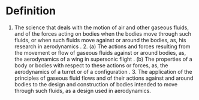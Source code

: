 # Definition

1.  The science that deals with the motion of air and other gaseous
    fluids, and of the forces acting on bodies when the bodies move
    through such fluids, or when such fluids move against or around the
    bodies, as, his research in aerodynamics . 2. (a) The actions and
    forces resulting from the movement or flow of gaseous fluids against
    or around bodies, as, the aerodynamics of a wing in supersonic
    flight . (b) The properties of a body or bodies with respect to
    these actions or forces, as, the aerodynamics of a turret or of a
    configuration . 3. The application of the principles of gaseous
    fluid flows and of their actions against and around bodies to the
    design and construction of bodies intended to move through such
    fluids, as a design used in aerodynamics.
